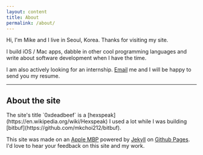 ```yaml
---
layout: content
title: About
permalink: /about/
---
```

Hi, I'm Mike and I live in Seoul, Korea. Thanks for visiting my site.

I build iOS / Mac apps, dabble in other cool programming languages and write
about software development when I have the time.

I am also actively looking for an internship. [Email](mailto:mkchoi212@icloud.com) me and I will be happy to
send you my resume.

----

<h2>About the site</h2>
The site's title `0xdeadbeef` is a [hexspeak](https://en.wikipedia.org/wiki/Hexspeak) I used a lot while I was building [bitbuf](https://github.com/mkchoi212/bitbuf).

This site was made on an [Apple MBP](https://www.apple.com/) powered by [Jekyll](https://jekyllrb.com) on [Github Pages](https://pages.github.com).
I'd love to hear your feedback on this site and my work.
